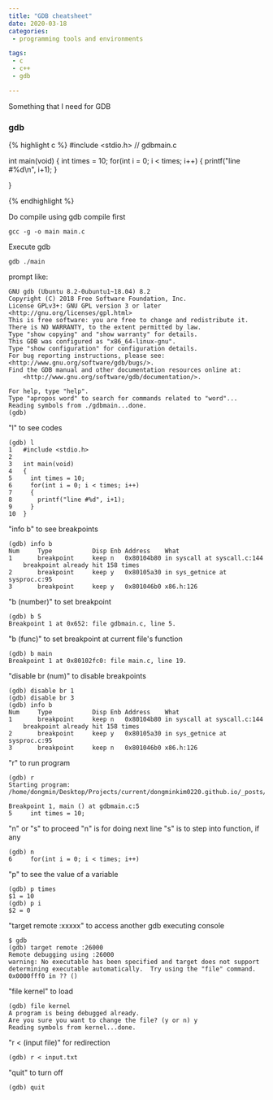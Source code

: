 ```yaml
---
title: "GDB cheatsheet"
date: 2020-03-18
categories:
 - programming tools and environments 

tags:
 - c
 - c++
 - gdb

---
```


Something that I need for GDB

### gdb

{% highlight c %}
#include <stdio.h>
// gdbmain.c

int main(void)
{
	int times = 10;
	for(int i = 0; i < times; i++)
	{
		printf("line #%d\n", i+1);
	} 
	
}

{% endhighlight %}


Do compile using gdb compile first
```
gcc -g -o main main.c
```

Execute gdb
```
gdb ./main
```

prompt like:
```
GNU gdb (Ubuntu 8.2-0ubuntu1~18.04) 8.2
Copyright (C) 2018 Free Software Foundation, Inc.
License GPLv3+: GNU GPL version 3 or later <http://gnu.org/licenses/gpl.html>
This is free software: you are free to change and redistribute it.
There is NO WARRANTY, to the extent permitted by law.
Type "show copying" and "show warranty" for details.
This GDB was configured as "x86_64-linux-gnu".
Type "show configuration" for configuration details.
For bug reporting instructions, please see:
<http://www.gnu.org/software/gdb/bugs/>.
Find the GDB manual and other documentation resources online at:
    <http://www.gnu.org/software/gdb/documentation/>.

For help, type "help".
Type "apropos word" to search for commands related to "word"...
Reading symbols from ./gdbmain...done.
(gdb)
```

"l" to see codes
```
(gdb) l
1	#include <stdio.h>
2	
3	int main(void)
4	{
5	  int times = 10;
6	  for(int i = 0; i < times; i++)
7	  {
8	    printf("line #%d", i+1);
9	  }
10	}

```

"info b" to see breakpoints
```
(gdb) info b
Num     Type           Disp Enb Address    What
1       breakpoint     keep n   0x80104b80 in syscall at syscall.c:144
	breakpoint already hit 158 times
2       breakpoint     keep y   0x80105a30 in sys_getnice at sysproc.c:95
3       breakpoint     keep y   0x801046b0 x86.h:126
```

"b (number)" to set breakpoint
```
(gdb) b 5
Breakpoint 1 at 0x652: file gdbmain.c, line 5.
```

"b (func)" to set breakpoint at current file's function
```
(gdb) b main
Breakpoint 1 at 0x80102fc0: file main.c, line 19.
```

"disable br (num)" to disable breakpoints
```
(gdb) disable br 1
(gdb) disable br 3
(gdb) info b
Num     Type           Disp Enb Address    What
1       breakpoint     keep n   0x80104b80 in syscall at syscall.c:144
	breakpoint already hit 158 times
2       breakpoint     keep y   0x80105a30 in sys_getnice at sysproc.c:95
3       breakpoint     keep n   0x801046b0 x86.h:126
```

"r" to run program
```
(gdb) r
Starting program: /home/dongmin/Desktop/Projects/current/dongminkim0220.github.io/_posts/2020/03/18/gdbmain 

Breakpoint 1, main () at gdbmain.c:5
5	  int times = 10;
```

"n" or "s" to proceed
"n" is for doing next line
"s" is to step into function, if any
```
(gdb) n
6	  for(int i = 0; i < times; i++)
```

"p" to see the value of a variable
```
(gdb) p times
$1 = 10
(gdb) p i
$2 = 0
```

"target remote :xxxxx" to access another gdb executing console
```
$ gdb
(gdb) target remote :26000
Remote debugging using :26000
warning: No executable has been specified and target does not support
determining executable automatically.  Try using the "file" command.
0x0000fff0 in ?? ()
```

"file kernel" to load
```
(gdb) file kernel
A program is being debugged already.
Are you sure you want to change the file? (y or n) y
Reading symbols from kernel...done.
```

"r < (input file)" for redirection
```
(gdb) r < input.txt
```


"quit" to turn off
```
(gdb) quit
```
